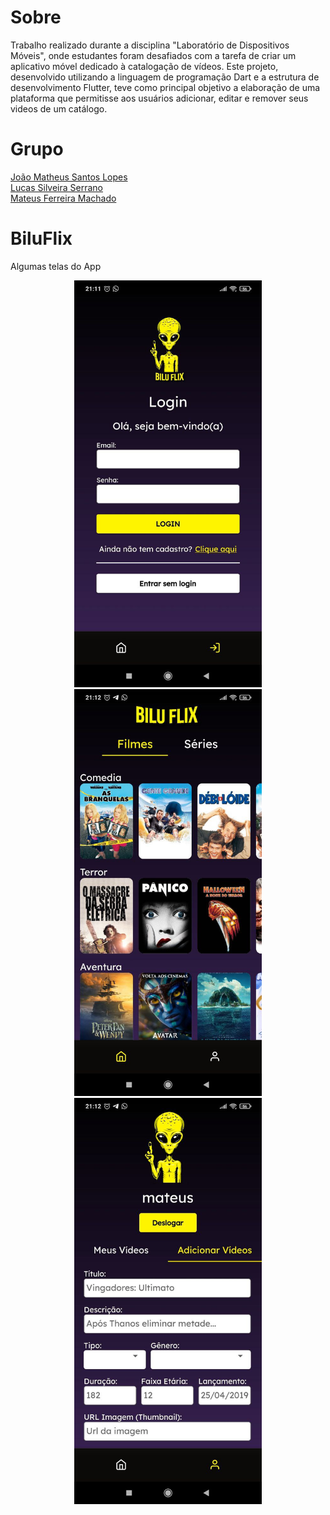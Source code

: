 # Sobre

Trabalho realizado durante a disciplina "Laboratório de Dispositivos Móveis", onde estudantes foram desafiados com a tarefa de criar um aplicativo móvel dedicado à catalogação de vídeos. Este projeto, desenvolvido utilizando a linguagem de programação Dart e a estrutura de desenvolvimento Flutter, teve como principal objetivo a elaboração de uma plataforma que permitisse aos usuários adicionar, editar e remover seus videos de um catálogo.

# Grupo
<a href="https://github.com/Joao-M10" target="_blank">João Matheus Santos Lopes</a><br/>
<a href="https://github.com/SerranoZz" target="_blank">Lucas Silveira Serrano</a><br/>
<a href="https://github.com/MateusFerreiraMachado" target="_blank">Mateus Ferreira Machado</a><br/>

# BiluFlix
Algumas telas do App
<div align="center">
  <img src="/assets/login.jpg" width="300" />
  <img src="/assets/catalogo.jpg" width="300" /> 
  <img src="/assets/adicionar_video.jpg" width="300" /> 
</div>

